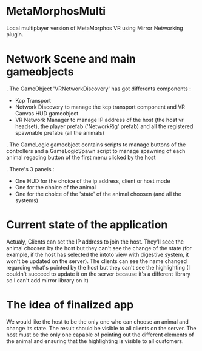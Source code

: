 # MetaMorphosMulti
Local multiplayer version of MetaMorphos VR using Mirror Networking plugin.


# Network Scene and main gameobjects
. The GameObject 'VRNetworkDiscovery' has got differents components :
  - Kcp Transport
  - Network Discovery to manage the kcp transport component and VR Canvas HUD gameobject
  - VR Network Manager to manage IP address of the host (the host vr headset), the player prefab ('NetworkRig' prefab) and all the registered spawnable prefabs (all the animals)

. The GameLogic gameobject contains scripts to manage buttons of the controllers and a GameLogicSpawn script to manage spawning of each animal regading button of the first menu clicked by the host

. There's 3 panels :
 -  One HUD for the choice of the ip address, client or host mode
 -  One for the choice of the animal
 -  One for the choice of the 'state' of the animal choosen (and all the systems)

# Current state of the application
Actualy, Clients can set the IP address to join the host. They'll seee the animal choosen by the host but they can't see the change of the state (for example, if the host has selected the intoto view with digestive system, it won't be updated on the server). The clients can see the name changed regarding what's pointed by the host but they can't see the highlighting (I couldn't succeed to update it on the server because it's a different library so I can't add mirror library on it)

# The idea of finalized app
We would like the host to be the only one who can choose an animal and change its state. The result should be visible to all clients on the server. The host must be the only one capable of pointing out the different elements of the animal and ensuring that the highlighting is visible to all customers.
